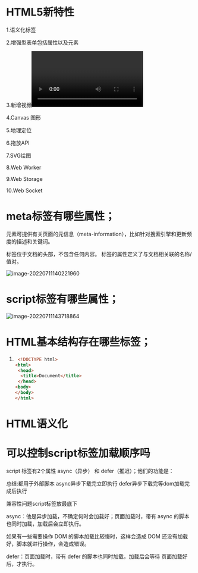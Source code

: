 # HTML5新特性

1.语义化标签

2.增强型表单包括属性以及元素

3.新增视频<video>和音频<audio>标签

4.Canvas 图形

5.地理定位

6.拖放API

7.SVG绘图

8.Web Worker

9.Web Storage

10.Web Socket

# meta标签有哪些属性；

<meta> 元素可提供有关页面的元信息（meta-information），比如针对搜索引擎和更新频度的描述和关键词。

<meta> 标签位于文档的头部，不包含任何内容。<meta> 标签的属性定义了与文档相关联的名称/值对。

![image-20220711140221960](C:\Users\14211\AppData\Roaming\Typora\typora-user-images\image-20220711140221960.png)

# script标签有哪些属性；

![image-20220711143718864](C:\Users\14211\AppData\Roaming\Typora\typora-user-images\image-20220711143718864.png)

# HTML基本结构存在哪些标签；

1. ```html
    <!DOCTYPE html>
   <html>
    <head>
     <title>Document</title>
    </head>
   <body>
   </body>
   </html>
   ```

   

# HTML语义化

# 可以控制script标签加载顺序吗

script 标签有2个属性 async（异步） 和 defer（推迟）；他们的功能是：

总结:都用于外部脚本  async异步下载完立即执行  defer异步下载完等dom加载完成后执行  

兼容性问题script标签放最底下

async：他是异步加载，不确定何时会加载好；页面加载时，带有 async 的脚本也同时加载，加载后会立即执行。

如果有一些需要操作 DOM 的脚本加载比较慢时，这样会造成 DOM 还没有加载好，脚本就进行操作，会造成错误。

defer：页面加载时，带有 defer 的脚本也同时加载，加载后会等待 页面加载好后，才执行。



